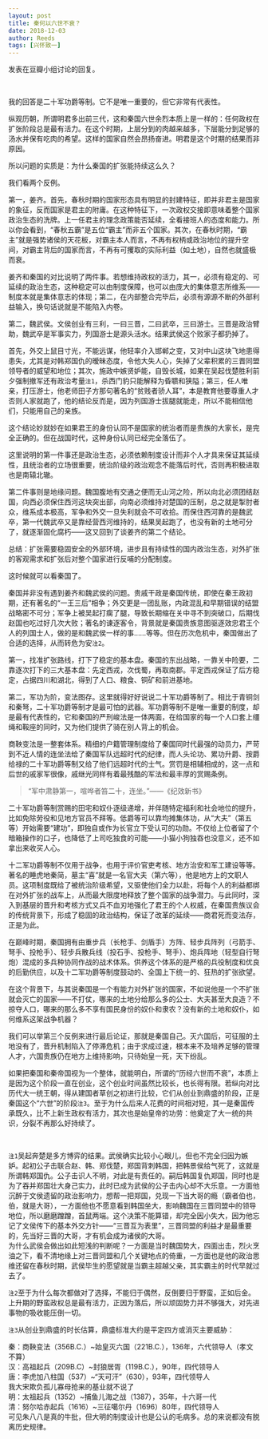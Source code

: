 ```yaml
---
layout: post
title: 秦何以六世不衰？
date: 2018-12-03
author: Reeds
tags: [兴怀致一]
---
```


 发表在豆瓣小组讨论的回复。

<!--- more --->

<br>

我的回答是二十军功爵等制。它不是唯一重要的，但它非常有代表性。

纵观历朝，所谓明君多出前三代，这和秦国六世余烈本质上是一样的：任何政权在扩张阶段总是最有活力。在这个时期，上层分到的肉越来越多，下层能分到足够的汤水并保有吃肉的希望。这样的国家自然会昂扬奋进。明君是这个时期的结果而非原因。

所以问题的实质是：为什么秦国的扩张能持续这么久？

我们看两个反例。

第一，姜齐。首先，春秋时期的国家形态具有明显的封建特征，即并非君主是国家的象征，反而国家是君主的附庸。在这种特征下，一次政权交接即意味着整个国家政治生态的洗牌。上一任君主的理念政策能否延续，全看接班人的态度和能力。所以你会看到，“春秋五霸”是五位“霸主”而非五个国家。其次，在春秋时期，“霸主”就是强势诸侯的天花板，对霸主本人而言，不再有权柄或政治地位的提升空间，对霸主背后的国家而言，不再有可攫取的实际利益（如土地），自然也就盛极而衰。

姜齐和秦国的对比说明了两件事。若想维持政权的活力，其一，必须有稳定的、可延续的政治生态，这种稳定可以由制度保障，也可以由庞大的集体意志所维系——制度本就是集体意志的体现；第二，在内部整合完毕后，必须有源源不断的外部利益输入，换句话说就是不能陷入内卷。

第二，魏武侯。文侯创业有三利，一曰三晋，二曰武卒，三曰游士。三晋是政治臂助，魏武卒是军事实力，列国游士是源头活水。结果武侯这个败家子都扔掉了。

首先，外交上鼠目寸光，不能远谋，他轻率介入邯郸之变，又对中山这块飞地患得患失，尤其是对韩郑国仇的暧昧态度，令他大失人心，失掉了父辈积累的三晋同盟领导者的威望和地位；其次，施政中嫉贤妒能，自毁长城，如果在吴起伐楚胜利前夕强制撤军还有政治考量`注1`，杀西门豹只能解释为昏聩和狭隘；第三，任人唯亲，打压游士，他老师田子方那句著名的“贫贱者骄人耳”，本是教育他要尊重人才否则人家就跑了，他的结论反而是，因为列国游士拔腿就能走，所以不能相信他们，只能用自己的亲族。

这个结论妙就妙在如果君王的身份认同不是国家的统治者而是贵族的大家长，是完全正确的。但在战国时代，这种身份认同已经完全落伍了。

这里说明的第一件事还是政治生态，必须依赖制度设计而非个人才具来保证其延续性，且统治者的立场很重要，统治阶级的政治观念不能落后时代，否则再积极进取也是南辕北辙。

第二件事则是地缘问题。魏国腹地有交通之便而无山河之险，所以向北必须团结赵国，向西必须保住西河这块突出部，向南必须维持对楚国的压制，总之就是掣肘者众，维系成本极高，军争和外交一旦失利就会不可收拾。而保住西河靠的是魏武卒，第一代魏武卒又是靠经营西河维持的，结果吴起跑了，也没有新的土地可分了，就逐渐固化腐朽——这又回到了谈姜齐的第二个结论。

总结：扩张需要稳固安全的外部环境，进步且有持续性的国内政治生态，对外扩张的客观需求和扩张后对整个国家进行反哺的分配制度。

这时候就可以看秦国了。

秦国并非没有遇到姜齐和魏武侯的问题。贵戚干政是秦国传统，即使在秦王政初期，还有著名的“一王三后”相争；外交更是一团乱账，内政混乱和早期错误的结盟战略密不可分；军争上被吴起打瘸了腿，导致长期缩在关中寻不到突破口，后期伐赵国也吃过好几次大败；著名的谏逐客令，背景就是秦国贵族意图驱逐效忠君王个人的列国士人，做的是和魏武侯一样的事……等等。但在历次危机中，秦国做出了合适的选择，从而转危为安`注2`。

第一，找准扩张路线，打下了稳定的基本盘。秦国的东出战略，一靠关中险要，二靠逐次打下的三大基本盘：先定西戎，次伐蜀，再取南郡。平定西戎保证了后方稳定，占据四川和湖北，得到了人口、粮食、铜矿和前进基地。

第二，军功为阶，变法图存。这里就得好好说说二十军功爵等制了。相比于青铜剑和秦弩，二十军功爵等制才是最可怕的武器。军功爵等制不是唯一重要的制度，却是最有代表性的，它和秦国的严刑峻法是一体两面，在给国家的每一个人口套上缰绳和鞍座的同时，又为他们提供了骑在别人背上的机会。

商鞅变法是一整套体系。精细的户籍管理制度给了秦国同时代最强的动员力，严苛到不近人情的连坐法给了秦国军队远超时代的纪律，而人头论功、累功升爵、按爵给禄的二十军功爵等制又给了他们远超时代的士气。赏罚是相辅相成的，这一点和后世的戚家军很像，戚继光同样有着最残酷的军法和最丰厚的赏赐条例。

> “军中肃静第一，喧哗者笞二十，连坐。”——《纪效新书》

二十军功爵等制赏赐的田宅和奴仆逐级递增，并伴随特定福利和社会地位的提升，比如免除劳役和见地方官员不拜等。低爵等可以靠均摊集体功，从“大夫”（第五等）开始需要“建功”，即独自或作为长官立下受认可的功勋。不仅给上位者留了个暗箱操作的口子，也降低了上司吃独食的可能——小猫小狗独吞也没意义，还不如拿出来收买人心。

十二军功爵等制不仅用于战争，也用于评价官吏考核、地方治安和军工建设等等。著名的睡虎地秦简，墓主“喜”就是一名官大夫（第六等），他是地方上的文职人员。这项制度既给了被统治阶级希望，又驱使他们全力以赴，将每个人的利益都绑在对外扩张的战车上，从而最大限度地释放了整个国家的战争潜力。与此同时，深入到基层的晋升和考核方式又兵不血刃地强化了君王的个人权威，在秦国贵族议会的传统背景下，形成了稳固的政治结构，保证了改革的延续——商君死而变法存，正是为此。

在巅峰时期，秦国拥有由重步兵（长枪手、剑盾手）方阵、轻步兵阵列（弓箭手、弩手、投枪手）、轻步兵散兵线（投石手、投枪手、弩手）、炮兵阵地（轻型自行弩炮）混成的多兵种协同作战的战术体系。供养这个体系的是严格的兵役制度和优良的后勤供应，以及十二军功爵等制度鼓动的、全国上下统一的、狂热的扩张欲望。

在这个背景下，与其说秦国是一个有能力对外扩张的国家，不如说他是一个不扩张就会灭亡的国家——不打仗，哪来的土地分给那么多的公士、大夫甚至大良造？不掠夺人口，哪来的那么多不享有国民身份的奴仆和隶农？没有新的土地和奴仆，如何维系这架战争机器？

我们可以举第三个反例来进行最后论证，那就是秦国自己。灭六国后，可征服的土地没有了，晋升机制陷入了停滞危机；由于求成过速，根本来不及培养足够的管理人才，六国贵族仍在地方上维持影响，只待始皇一死，天下纷乱。

如果把秦国和秦帝国视为一个整体，就能明白，所谓的“历经六世而不衰”，本质上是因为这个阶段一直在创业，这个创业时间虽然比较长，也长得有限。若纵向对比历代大一统王朝，得从建国者草创之初进行比较，它们从创业到鼎盛的阶段，正是秦国这个“六世”的阶段`注3`。至于为什么后来人花费的时间相对短，其一是秦国传承既久，比不上新生政权有活力，其次也是始皇帝的功劳：他奠定了大一统的共识，分裂不再那么好持续了。

<br>

`注1`吴起奔楚是多方博弈的结果。武侯确实比较小心眼儿，但也不完全归因为嫉妒。起初公子击联合赵、韩、郑伐楚，郑国背刺韩国，把韩景侯给气死了，这就是所谓韩郑国仇。公子击识人不明，对此是有责任的。嗣后韩国复仇郑国，同时也是为了吞并郑国壮大身己实力，此时已成为武侯的公子击内心却不大乐意。一方面他沉醉于文侯遗留的政治影响力，想帮一把郑国，兑现一下当大哥的瘾（霸者伯也，伯，就是大哥），一方面他也不愿意看到韩国坐大，影响魏国在三晋同盟中的领导地位，所以磨磨蹭蹭，首鼠两端。这个决策不能算错，却完全因小失大，因为他忘记了文侯传下的基本外交方针——“三晋互为表里”，三晋同盟的利益才是最重要的，先当好三晋的大哥，才有机会成为诸侯的大哥。<br>为什么武侯会做出如此短浅的判断呢？一方面是当时魏国势大，四面出击，烈火烹油之下，看不清地缘上对三晋同盟和几个关键地点的倚重，一方面也是他的政治思维还留在春秋时期，武侯毕生的愿望就是当霸主超越父亲，其实霸主的时代早就过去了。

`注2`至于为什么每次都做对了选择，不能归于偶然，反倒要归于野蛮，正如后金。上升期的野蛮政权总是最有活力，正因为落后，所以顽固势力并不够强大，对先进事物的吸收能压倒一切。

`注3`从创业到鼎盛的时长估算，鼎盛标准大约是平定四方或消灭主要威胁：

秦：商鞅变法（356B.C.）~始皇灭六国（221B.C.），136年，六代领导人（孝文不算）<br>汉：高祖起兵（209B.C）~封狼居胥（119B.C.），90年，四代领导人<br>唐：李虎加八柱国（537）~“天可汗”（630），93年，四代领导人<br>我大宋欺负孤儿寡母抢来的基业就不说了<br>明：太祖起兵（1352）~捕鱼儿海之战（1387），35年，十六哥一代<br>清：努尔哈赤起兵（1616）~三征噶尔丹（1696）80年，四代领导人<br>可见朱八八是真的牛批，但大明的制度设计也是公认的毛病多。总的来说都没有脱离历史规律。<br>

 



 
